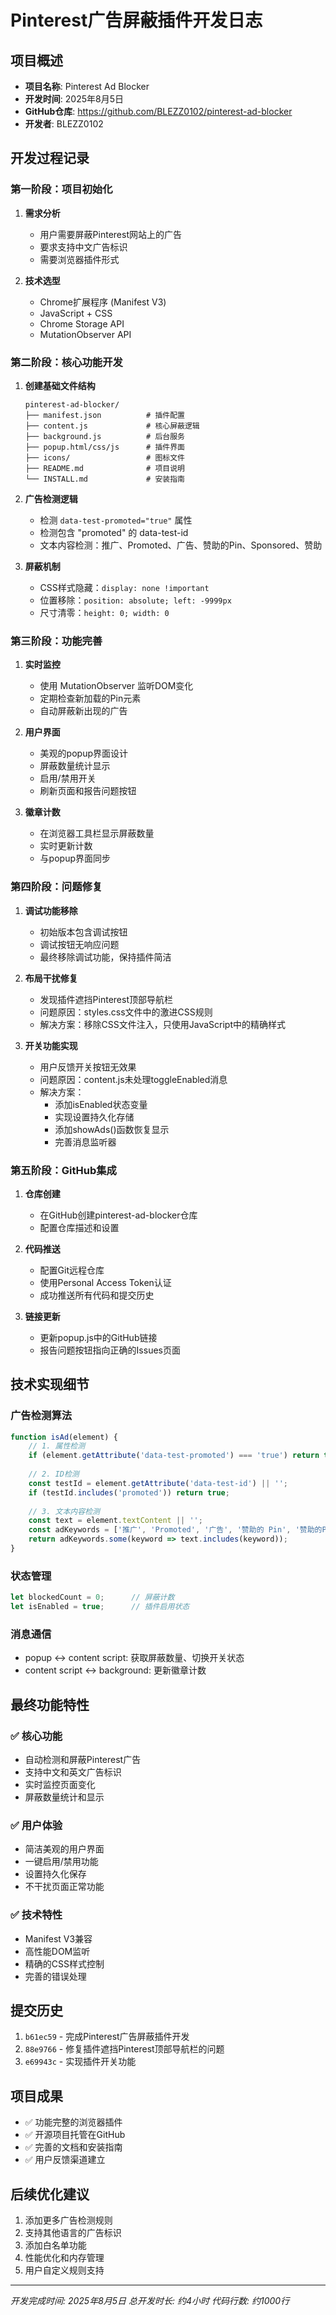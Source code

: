 # Pinterest广告屏蔽插件开发日志

## 项目概述
- **项目名称**: Pinterest Ad Blocker
- **开发时间**: 2025年8月5日
- **GitHub仓库**: https://github.com/BLEZZ0102/pinterest-ad-blocker
- **开发者**: BLEZZ0102

## 开发过程记录

### 第一阶段：项目初始化
1. **需求分析**
   - 用户需要屏蔽Pinterest网站上的广告
   - 要求支持中文广告标识
   - 需要浏览器插件形式

2. **技术选型**
   - Chrome扩展程序 (Manifest V3)
   - JavaScript + CSS
   - Chrome Storage API
   - MutationObserver API

### 第二阶段：核心功能开发
1. **创建基础文件结构**
   ```
   pinterest-ad-blocker/
   ├── manifest.json          # 插件配置
   ├── content.js             # 核心屏蔽逻辑
   ├── background.js          # 后台服务
   ├── popup.html/css/js      # 插件界面
   ├── icons/                 # 图标文件
   ├── README.md              # 项目说明
   └── INSTALL.md             # 安装指南
   ```

2. **广告检测逻辑**
   - 检测 `data-test-promoted="true"` 属性
   - 检测包含 "promoted" 的 data-test-id
   - 文本内容检测：推广、Promoted、广告、赞助的Pin、Sponsored、赞助

3. **屏蔽机制**
   - CSS样式隐藏：`display: none !important`
   - 位置移除：`position: absolute; left: -9999px`
   - 尺寸清零：`height: 0; width: 0`

### 第三阶段：功能完善
1. **实时监控**
   - 使用 MutationObserver 监听DOM变化
   - 定期检查新加载的Pin元素
   - 自动屏蔽新出现的广告

2. **用户界面**
   - 美观的popup界面设计
   - 屏蔽数量统计显示
   - 启用/禁用开关
   - 刷新页面和报告问题按钮

3. **徽章计数**
   - 在浏览器工具栏显示屏蔽数量
   - 实时更新计数
   - 与popup界面同步

### 第四阶段：问题修复
1. **调试功能移除**
   - 初始版本包含调试按钮
   - 调试按钮无响应问题
   - 最终移除调试功能，保持插件简洁

2. **布局干扰修复**
   - 发现插件遮挡Pinterest顶部导航栏
   - 问题原因：styles.css文件中的激进CSS规则
   - 解决方案：移除CSS文件注入，只使用JavaScript中的精确样式

3. **开关功能实现**
   - 用户反馈开关按钮无效果
   - 问题原因：content.js未处理toggleEnabled消息
   - 解决方案：
     * 添加isEnabled状态变量
     * 实现设置持久化存储
     * 添加showAds()函数恢复显示
     * 完善消息监听器

### 第五阶段：GitHub集成
1. **仓库创建**
   - 在GitHub创建pinterest-ad-blocker仓库
   - 配置仓库描述和设置

2. **代码推送**
   - 配置Git远程仓库
   - 使用Personal Access Token认证
   - 成功推送所有代码和提交历史

3. **链接更新**
   - 更新popup.js中的GitHub链接
   - 报告问题按钮指向正确的Issues页面

## 技术实现细节

### 广告检测算法
```javascript
function isAd(element) {
    // 1. 属性检测
    if (element.getAttribute('data-test-promoted') === 'true') return true;
    
    // 2. ID检测
    const testId = element.getAttribute('data-test-id') || '';
    if (testId.includes('promoted')) return true;
    
    // 3. 文本内容检测
    const text = element.textContent || '';
    const adKeywords = ['推广', 'Promoted', '广告', '赞助的 Pin', '赞助的Pin', 'Sponsored', '赞助'];
    return adKeywords.some(keyword => text.includes(keyword));
}
```

### 状态管理
```javascript
let blockedCount = 0;      // 屏蔽计数
let isEnabled = true;      // 插件启用状态
```

### 消息通信
- popup ↔ content script: 获取屏蔽数量、切换开关状态
- content script ↔ background: 更新徽章计数

## 最终功能特性

### ✅ 核心功能
- 自动检测和屏蔽Pinterest广告
- 支持中文和英文广告标识
- 实时监控页面变化
- 屏蔽数量统计和显示

### ✅ 用户体验
- 简洁美观的用户界面
- 一键启用/禁用功能
- 设置持久化保存
- 不干扰页面正常功能

### ✅ 技术特性
- Manifest V3兼容
- 高性能DOM监听
- 精确的CSS样式控制
- 完善的错误处理

## 提交历史
1. `b61ec59` - 完成Pinterest广告屏蔽插件开发
2. `88e9766` - 修复插件遮挡Pinterest顶部导航栏的问题  
3. `e69943c` - 实现插件开关功能

## 项目成果
- ✅ 功能完整的浏览器插件
- ✅ 开源项目托管在GitHub
- ✅ 完善的文档和安装指南
- ✅ 用户反馈渠道建立

## 后续优化建议
1. 添加更多广告检测规则
2. 支持其他语言的广告标识
3. 添加白名单功能
4. 性能优化和内存管理
5. 用户自定义规则支持

---
*开发完成时间: 2025年8月5日*
*总开发时长: 约4小时*
*代码行数: 约1000行*
